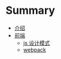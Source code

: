 # Summary

* [介绍](README.md)
* [前端](前端/README.md)
   * [js 设计模式](前端/js设计模式/README.md)
   * [webpack](./前端/webpack/README.md)

